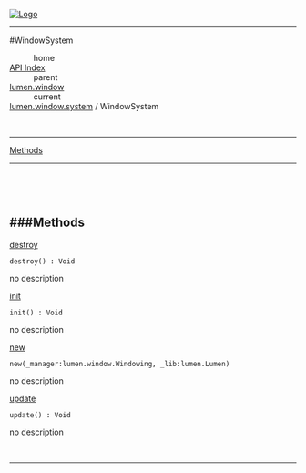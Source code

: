 
[![Logo](../../../../images/logo.png)](../../../../index.html)

---

#WindowSystem


&emsp;&emsp;&emsp;home   
[API Index](../../../../api/index.html#lumen.window)   
&emsp;&emsp;&emsp;parent    
[lumen.window](../)     
&emsp;&emsp;&emsp;current    
[lumen.window.system](./) / WindowSystem

<br/>

---


[Methods](#Methods)   


---

&nbsp;   

&nbsp;   

<a class="lift" name="Methods" ></a>
###Methods   
---
<a class="lift" name="destroy" href="#destroy">destroy</a>



`destroy() : Void`

<span class="small_desc_flat"> no description </span>   

<a class="lift" name="init" href="#init">init</a>



`init() : Void`

<span class="small_desc_flat"> no description </span>   

<a class="lift" name="new" href="#new">new</a>



`new(_manager:lumen.window.Windowing, _lib:lumen.Lumen) `

<span class="small_desc_flat"> no description </span>   

<a class="lift" name="update" href="#update">update</a>



`update() : Void`

<span class="small_desc_flat"> no description </span>   



&nbsp;
&nbsp;
&nbsp;

---  


&nbsp;   
&nbsp;   